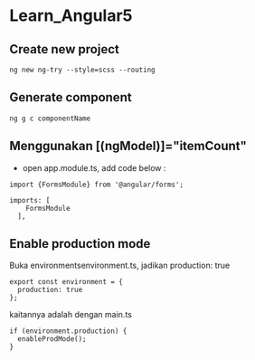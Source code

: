 # Learn_Angular5
## Create new project
```
ng new ng-try --style=scss --routing
```
## Generate component
```
ng g c componentName
```
## Menggunakan [(ngModel)]="itemCount"
- open app.module.ts, add code below :
```
import {FormsModule} from '@angular/forms';
```
```
imports: [
    FormsModule
  ],
```
## Enable production mode
Buka environmentsenvironment.ts, jadikan production: true
```
export const environment = {
  production: true
};
```
kaitannya adalah dengan main.ts
```
if (environment.production) {
  enableProdMode();
}
```
